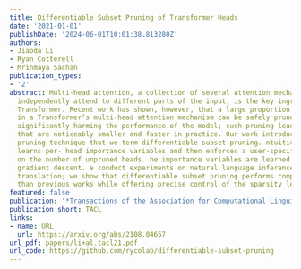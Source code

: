 ```yaml
---
title: Differentiable Subset Pruning of Transformer Heads
date: '2021-01-01'
publishDate: '2024-06-01T10:01:38.813280Z'
authors:
- Jiaoda Li
- Ryan Cotterell
- Mrinmaya Sachan
publication_types:
- '2'
abstract: Multi-head attention, a collection of several attention mechanisms that
  independently attend to different parts of the input, is the key ingredient in the
  Transformer. Recent work has shown, however, that a large proportion of the heads
  in a Transformer’s multi-head attention mechanism can be safely pruned away without
  significantly harming the performance of the model; such pruning leads to models
  that are noticeably smaller and faster in practice. Our work introduces a new head
  pruning technique that we term differentiable subset pruning. ntuitively, our method
  learns per- head importance variables and then enforces a user-specified hard constraint
  on the number of unpruned heads. he importance variables are learned via stochastic
  gradient descent. e conduct experiments on natural language inference and machine
  translation; we show that differentiable subset pruning performs comparably or better
  than previous works while offering precise control of the sparsity level.
featured: false
publication: '*Transactions of the Association for Computational Linguistics*'
publication_short: TACL
links:
- name: URL
  url: https://arxiv.org/abs/2108.04657
url_pdf: papers/li+al.tacl21.pdf
url_code: https://github.com/rycolab/differentiable-subset-pruning
---
```


